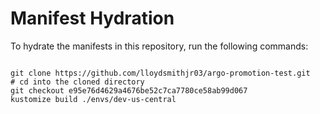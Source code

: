 
# Manifest Hydration

To hydrate the manifests in this repository, run the following commands:

```shell

git clone https://github.com/lloydsmithjr03/argo-promotion-test.git
# cd into the cloned directory
git checkout e95e76d4629a4676be52c7ca7780ce58ab99d067
kustomize build ./envs/dev-us-central
```